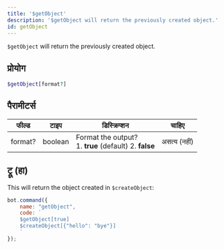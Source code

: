 ```yaml
---
title: '$getObject'
description: '$getObject will return the previously created object.'
id: getObject
---
```


`$getObject` will return the previously created object.

## प्रोयोग

```php
$getObject[format?]
```

## पैरामीटर्स

| फील्ड   | टाइप    | डिस्क्रिप्शन                                                       |    चाहिए     |
| ------- | ------- | ------------------------------------------------------------------ |:------------:|
| format? | boolean | Format the output? <br /> 1. **true** (default) 2. **false** | असत्य (नहीं) |

## ट्रू (हा)

This will return the object created in `$createObject`:

```javascript
bot.command({
    name: "getObject",
    code: `
    $getObject[true]
    $createObject[{"hello": "bye"}]
    `
});
```